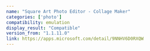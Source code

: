 ```yaml
---
name: "Square Art Photo Editor - Collage Maker"
categories: ['photo']
compatibility: emulation
display_result: "Compatible"
version_from: "1.1.11.0"
link: https://apps.microsoft.com/detail/9NNHV6D0RXQW
---
```

